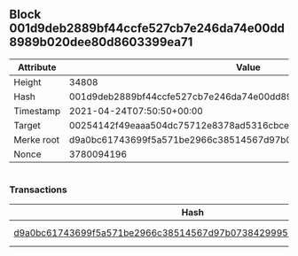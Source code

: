 ## Block 001d9deb2889bf44ccfe527cb7e246da74e00dd8989b020dee80d8603399ea71

Attribute | Value
--- | ---
Height | 34808
Hash | 001d9deb2889bf44ccfe527cb7e246da74e00dd8989b020dee80d8603399ea71
Timestamp | 2021-04-24T07:50:50+00:00
Target | 00254142f49eaaa504dc75712e8378ad5316cbcead634704b3734b6271167cc4
Merke root | d9a0bc61743699f5a571be2966c38514567d97b073842999577f312719932510
Nonce | 3780094196

```

```

### Transactions

Hash | Amount
--- | ---
[d9a0bc61743699f5a571be2966c38514567d97b073842999577f312719932510](d9a0bc61743699f5a571be2966c38514567d97b073842999577f312719932510.md) | 10.00000000 SKEPTI 
